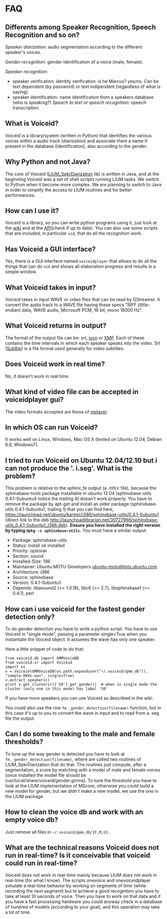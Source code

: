 

# FAQ #

## Differents among Speaker Recognition, Speech Recognition and so on? ##
_Speaker diarization_: audio segmentation according to the different speaker's voices.

_Gender recognition_: gender identification of a voice (male, female).

_Speaker recognition_:
  * speaker verification: identity verification: is he Marcus? yes/no. Can be text dependent (by password) or text indipendent (regardless of what is saying).
  * speaker identification: name identification from a speakers database (who is speaking?)
_Speech to text or speech recognition_: speech transcription

## What is Voiceid? ##
Voiceid is a library/system (written in Python) that identifies the various voices within a audio track (diarization) and associate them a name if present in the database (identification), also according to the gender.

## Why Python and not Java? ##
The core of Voiceid ([LIUM\_SpkrDiarization](http://lium3.univ-lemans.fr/diarization/doku.php/welcome) lib) is written in Java, and at the beginning Voiceid was a set of shell scripts running LIUM tasks. We switch to Python when it become more complex. We are planning to switch to Java in order to simplify the access to LIUM routines and for better performances.

## How can I use it? ##
Voiceid is a library, so you can write python programs using it, just look at the [wiki](UsingLibrary.md) and at the [API](API.md)(check if up to date). You can also use some scripts that are included, in particular `vid`, that do all the recognition work.

## Has Voiceid a GUI interface? ##
Yes, there is a GUI interface named `voiceidplayer` that allows to do all the things that can do `vid` and shows all elaboration progress and results in a simple window.

## What Voiceid takes in input? ##
Voiceid takes in input WAVE or video files that can be read by GStreamer. It convert the audio track to a WAVE file having these specs "RIFF (little-endian) data, WAVE audio, Microsoft PCM, 16 bit, mono 16000 Hz".

## What Voiceid returns in output? ##
The format of the output file can be: srt, [json](http://en.wikipedia.org/wiki/JSON) or [XMP](http://www.adobe.com/products/xmp/). Each of these contains the time intervals in which each speaker speaks into the video. Srt ([SubRip](http://en.wikipedia.org/wiki/SubRip#SubRip_text_file_format)) is a file format used generally for video subtitles.

## Does Voiceid work in real time? ##
No, it doesn't work in real time.

## What kind of video file can be accepted in voiceidplayer gui? ##
The video formats accepted are those of [mplayer](http://www.mplayerhq.hu/design7/info.html).

## In which OS can run Voiceid? ##
It works well on Linux, Windows, Mac OS X (tested on Ubuntu 12.04, Debian 6.0, Windows7).

## I tried to run Voiceid on Ubuntu 12.04/12.10 but i can not produce the '. i.seg'. What is the problem? ##
This problem is relative to the sphinx\_fe output (a .mfcc file), because the sphinxbase-tools package installable in ubuntu 12.04 (sphinxbase-utils 0.4.1-0ubuntu4 notice the trailing 4) doesn't work properly.
You have to remove the package by apt-get and install an older package (sphinxbase-utils 0.4.1-0ubuntu1, trailing 1) that you can find here,
https://launchpad.net/ubuntu/karmic/i386/sphinxbase-utils/0.4.1-0ubuntu1 (direct link to the deb http://launchpadlibrarian.net/30727966/sphinxbase-utils_0.4.1-0ubuntu1_i386.deb).
**Ensure you have installed the right version by typing `dpkg -s sphinxbase-utils`.**
You must have a similar output:
  * Package: sphinxbase-utils
  * Status: install ok installed
  * Priority: optional
  * Section: sound
  * Installed-Size: 196
  * Maintainer: Ubuntu MOTU Developers <ubuntu-motu@lists.ubuntu.com>
  * Architecture: i386
  * Source: sphinxbase
  * Version: 0.4.1-0ubuntu1
  * Depends: libasound2 (>> 1.0.18), libc6 (>= 2.7), libsphinxbase1 (>= 0.4.1), perl


## How can i use voiceid for the fastest gender detection only? ##
To do gender detection you have to write a python script. You have to
use Voiceid in "single mode", passing a parameter single=True when you
instantiate the Voiceid object. It assumes the wave has only one
speaker.

Here a little snippet of code to do that:
```
from voiceid.db import GMMVoiceDB
from voiceid.sr import Voiceid
import os
v = Voiceid(GMMVoiceDB(os.path.expanduser("~/.voiceid/gmm_db")), "sample-8kHz.wav", single=True)
v.extract_speakers()
print v.get_clusters()['S0'].get_gender()  # when in single mode the cluster (only one in this mode) has label 'S0'
```
If you have more speakers you can use Voiceid as described in the wiki.

You could also use the row `fm._gender_detection(filename)` function,
but in this case it's up to you to convert the wave in input and to
read from a .seg file the output.

## Can I do some tweaking to the male and female thresholds? ##

To tune up the way gender is detected you have to look at
`fm._gender_detection(filename)`, where are called two routines of
LIUM\_SpkrDiarization that do that.
The routines just compute, after a segmentation, a score by matching
with a model of male and female voices (once installed the model file
should be /usr/local/share/voiceid/gender.gmms).
To tune the threshold you have to look at the LIUM implementation of
MScore, otherwise you could build a new model for gender, but we didn't make a new model, we
use the one in the LIUM package.

## How to clean the voice db and work with an empty voice db? ##

Just remove all files in `~/.voiceid/gmm_db/{F,M,U}` .

## What are the technical reasons Voiceid does not run in real-time? Is it conceivable that voiceid could run in real-time? ##

Voiceid does not work in real-time mainly because LIUM does not work in real-time (for what I know). The scripts onevoice and onevoiceidplayer simulate a real-time behavior by working on segments of time (while recording the next segment) but to achieve a good recognition you have to take at least 10 seconds of voice. Then you have to work on that data and if you have a fast processing hardware you could anyway check in a database of hundred of models (according to your goal), and this operation may take a lot of time.